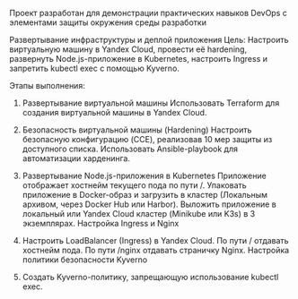 Проект разработан для демонстрации практических навыков DevOps c элементами защиты окружения среды разработки

Развертывание инфраструктуры и деплой приложения
Цель:
Настроить виртуальную машину в Yandex Cloud, провести её hardening, развернуть Node.js-приложение в Kubernetes, настроить Ingress и запретить kubectl exec с помощью Kyverno.

Этапы выполнения:
1. Развертывание виртуальной машины
Использовать Terraform для создания виртуальной машины в Yandex Cloud.

2. Безопасность виртуальной машины (Hardening)
Настроить безопасную конфигурацию (CCE), реализовав 10 мер защиты из доступного списка.
Использовать Ansible-playbook для автоматизации харденинга.

3. Развертывание Node.js-приложения в Kubernetes
Приложение отображает хостнейм текущего пода по пути /.
Упаковать приложение в Docker-образ и загрузить в кластер (Локальным архивом, через Docker Hub или Harbor).
Выложить приложение в локальный или Yandex Cloud кластер (Minikube или K3s) в 3 экземплярах.
Настройка Ingress и Nginx

4. Настроить LoadBalancer (Ingress) в Yandex Cloud.
По пути / отдавать хостнейм пода.
По пути /nginx отдавать страничку Nginx.
Настройка политики безопасности Kyverno

5. Создать Kyverno-политику, запрещающую использование kubectl exec.
